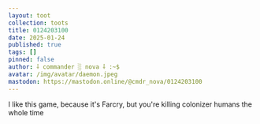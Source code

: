 ```yaml
---
layout: toot
collection: toots
title: 0124203100
date: 2025-01-24
published: true
tags: []
pinned: false
author: ⸸ commander ░ nova ⸸ :~$
avatar: /img/avatar/daemon.jpeg
mastodon: https://mastodon.online/@cmdr_nova/0124203100
---
```


I like this game, because it's Farcry, but you're killing colonizer humans the whole time
